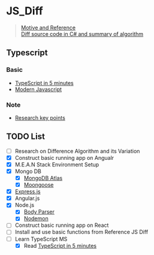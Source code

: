 # JS_Diff
>[Motive and Reference](https://github.com/kpdecker/jsdiff) <br />
>[Diff source code in C# and summary of algorithm](http://www.mathertel.de/Diff/)

## Typescript
### Basic
 - [TypeScript in 5 minutes](https://www.typescriptlang.org/docs/handbook/typescript-in-5-minutes.html)
 - [Modern Javascript](https://javascript.info/)
### Note
 - [Research key points](Note/README.md)

## TODO List
- [ ] Research on Difference Algorithm and its Variation
- [x] Construct basic running app on Angualr 
- [x] M.E.A.N Stack Environment Setup
- [x] Mongo DB
  - [x] [MongoDB Atlas](https://www.mongodb.com/cloud/atlas)
  - [x] [Moongoose](https://mongoosejs.com/)
- [x] [Express.js](https://github.com/expressjs/express)
- [x] Angular.js
- [x] Node.js
  - [x] [Body Parser](https://www.npmjs.com/package/body-parser)
  - [x] [Nodemon](https://www.npmjs.com/package/nodemon)
- [ ] Construct basic running app on React
- [ ] Install and use basic functions from Reference JS Diff
- [ ] Learn TypeScript MS 
  - [x] Read [TypeScript in 5 minutes](https://www.typescriptlang.org/docs/handbook/typescript-in-5-minutes.html)
